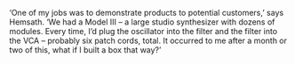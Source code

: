 ‘One of my jobs was to demonstrate products to potential customers,’ says Hemsath. ‘We had a Model III – a large studio synthesizer with dozens of modules. Every time, I’d plug the oscillator into the filter and the filter into the VCA – probably six patch cords, total. It occurred to me after a month or two of this, what if I built a box that way?’